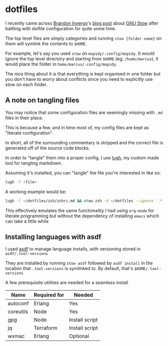# dotfiles

I recently came across [Brandon Invergo](https://twitter.com/brandoninvergo)'s [blog post](http://brandon.invergo.net/news/2012-05-26-using-gnu-stow-to-manage-your-dotfiles.html) about [GNU Stow](https://www.gnu.org/software/stow/) after battling with dotfile configuration for quite some time.

The top level files are simply categories and running `stow {folder name}` on them will symlink the contents to `$HOME`.

For example, let's say you used `stow` on `mopidy/.config/mopidy`. It would ignore the top level directory and starting from
`$HOME` (eg; `/home/marcus`), it would place the folder in `home/marcus/.config/mopidy`.

The nice thing about it is that everything is kept organised in one folder but you don't have to worry about conflicts since you need to explicitly use stow on each folder.

## A note on tangling files

You may notice that some configuration files are seemingly missing with `.md` files in their place.

This is because a few, and in time most of, my config files are kept as "literate configuration".

In short, all of the surrounding commentary is stripped and the correct file is generated off of the source code blocks.

In order to "tangle" them into a proper config, I use [lugh](https://github.com/marcus-crane/lugh), my custom made tool for tangling markdown.

Assuming it's installed, you can "tangle" the file you're interested in like so:

```bash
lugh -f <file>
```

A working example would be:

```bash
lugh -f ~/dotfiles/zsh/zshrc.md && stow zsh -d ~/dotfiles --ignore '.*.md'
```

This effectively emulates the same functionality I had using `org-mode` for literate programming but without the dependency of installing `emacs` which can take a little while

## Installing languages with asdf

I used [asdf](https://asdf-vm.com) to manage language installs, with versioning stored in `asdf/.tool-versions`

They are installed by running `stow asdf` followed by `asdf install` in the location that `.tool-versions` is symlinked to. By default, that's `$HOME/.tool-versions`

A few prerequisite utilities are needed for a seamless install 

| Name      | Required for | Needed         |
| --------- | ------------ | -------------- |
| autoconf  | Erlang       | Yes            |
| coreutils | Node         | Yes            |
| gpg       | Node         | Install script |
| jq        | Terraform    | Install script |
| wxmac     | Erlang       | Optional       |

